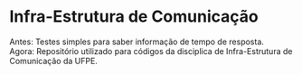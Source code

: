 # Infra-Estrutura de Comunicação
Antes: Testes simples para saber informação de tempo de resposta.<br/>
Agora: Repositório utilizado para códigos da disciplica de Infra-Estrutura de Comunicação da UFPE.
